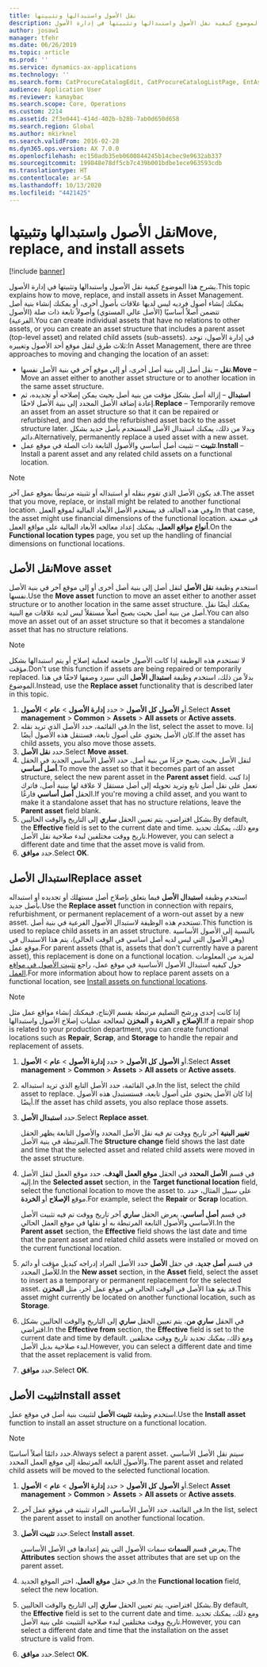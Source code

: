 ```yaml
---
title: نقل الأصول واستبدالها وتثبيتها
description: يشرح هذا الموضوع كيفية نقل الأصول واستبدالها وتثبيتها في إدارة الأصول.
author: josaw1
manager: tfehr
ms.date: 06/26/2019
ms.topic: article
ms.prod: ''
ms.service: dynamics-ax-applications
ms.technology: ''
ms.search.form: CatProcureCatalogEdit, CatProcureCatalogListPage, EntAssetObjectReplace, EntAssetObjectInstallLookup, EntAssetObjectMove, EntAssetObjectTableEditSubObjects
audience: Application User
ms.reviewer: kamaybac
ms.search.scope: Core, Operations
ms.custom: 2214
ms.assetid: 2f3e0441-414d-402b-b28b-7ab0d650d658
ms.search.region: Global
ms.author: mkirknel
ms.search.validFrom: 2016-02-28
ms.dyn365.ops.version: AX 7.0.0
ms.openlocfilehash: ec150adb35eb0600844245b14cbec9e9632ab337
ms.sourcegitcommit: 199848e78df5cb7c439b001bdbe1ece963593cdb
ms.translationtype: HT
ms.contentlocale: ar-SA
ms.lasthandoff: 10/13/2020
ms.locfileid: "4421425"
---
```

# <a name="move-replace-and-install-assets"></a><span data-ttu-id="e234d-103">نقل الأصول واستبدالها وتثبيتها</span><span class="sxs-lookup"><span data-stu-id="e234d-103">Move, replace, and install assets</span></span>

[!include [banner](../../includes/banner.md)]

 

<span data-ttu-id="e234d-104">يشرح هذا الموضوع كيفية نقل الأصول واستبدالها وتثبيتها في إدارة الأصول.</span><span class="sxs-lookup"><span data-stu-id="e234d-104">This topic explains how to move, replace, and install assets in Asset Management.</span></span> <span data-ttu-id="e234d-105">يمكنك إنشاء أصول فرديه ليس لديها علاقات بأصول أخرى، أو يمكنك إنشاء بنية أصل تتضمن أصلاً أساسيًا (الأصل عالي المستوي) وأصولاً تابعة ذات صلة (الأصول الفرعية).</span><span class="sxs-lookup"><span data-stu-id="e234d-105">You can create individual assets that have no relations to other assets, or you can create an asset structure that includes a parent asset (top-level asset) and related child assets (sub-assets).</span></span> <span data-ttu-id="e234d-106">في إدارة الأصول، توجد ثلاث طرق لنقل موقع أحد الأصول وتغييره:</span><span class="sxs-lookup"><span data-stu-id="e234d-106">In Asset Management, there are three approaches to moving and changing the location of an asset:</span></span>

- <span data-ttu-id="e234d-107">**نقل** – نقل أصل إلى بنية أصل أخرى، أو إلى موقع آخر في بنية الأصل نفسها.</span><span class="sxs-lookup"><span data-stu-id="e234d-107">**Move** – Move an asset either to another asset structure or to another location in the same asset structure.</span></span>
- <span data-ttu-id="e234d-108">**استبدال** – إزالة أصل بشكل مؤقت من بنية أصل بحيث يمكن إصلاحه أو تجديده، ثم إعادة إضافة الأصل المجدد إلى بنية الأصل لاحقًا.</span><span class="sxs-lookup"><span data-stu-id="e234d-108">**Replace** – Temporarily remove an asset from an asset structure so that it can be repaired or refurbished, and then add the refurbished asset back to the asset structure later.</span></span> <span data-ttu-id="e234d-109">وبدلا من ذلك، يمكنك استبدال الأصل المستخدم بأصل جديد بشكل دائم.</span><span class="sxs-lookup"><span data-stu-id="e234d-109">Alternatively, permanently replace a used asset with a new asset.</span></span>
- <span data-ttu-id="e234d-110">**تثبيت** – تثبيت أصل أساسي والأصول التابعة ذات الصلة في موقع عمل.</span><span class="sxs-lookup"><span data-stu-id="e234d-110">**Install** – Install a parent asset and any related child assets on a functional location.</span></span>

> [!NOTE]
> <span data-ttu-id="e234d-111">قد يكون الأصل الذي تقوم بنقله أو استبداله أو تثبيته مرتبطًا بموقع عمل آخر.</span><span class="sxs-lookup"><span data-stu-id="e234d-111">The asset that you move, replace, or install might be related to another functional location.</span></span> <span data-ttu-id="e234d-112">وفي هذه الحالة، قد يستخدم الأصل الأبعاد المالية لموقع العمل.</span><span class="sxs-lookup"><span data-stu-id="e234d-112">In that case, the asset might use financial dimensions of the functional location.</span></span> <span data-ttu-id="e234d-113">في صفحة **أنواع مواقع العمل**، يمكنك إعداد معالجه الأبعاد المالية على مواقع العمل.</span><span class="sxs-lookup"><span data-stu-id="e234d-113">On the **Functional location types** page, you set up the handling of financial dimensions on functional locations.</span></span>

## <a name="move-asset"></a><span data-ttu-id="e234d-114">نقل الأصل</span><span class="sxs-lookup"><span data-stu-id="e234d-114">Move asset</span></span>

<span data-ttu-id="e234d-115">استخدم وظيفة **نقل الأصل** لنقل أصل إلى بنية أصل أخرى أو إلى موقع آخر في بنية الأصل نفسها.</span><span class="sxs-lookup"><span data-stu-id="e234d-115">Use the **Move asset** function to move an asset either to another asset structure or to another location in the same asset structure.</span></span> <span data-ttu-id="e234d-116">يمكنك أيضًا نقل أصل من بنية أصل بحيث يصبح أصلاً مستقلاً ليس لديه علاقات مع البنية.</span><span class="sxs-lookup"><span data-stu-id="e234d-116">You can also move an asset out of an asset structure so that it becomes a standalone asset that has no structure relations.</span></span>

> [!NOTE]
> <span data-ttu-id="e234d-117">لا تستخدم هذه الوظيفة إذا كانت الأصول خاضعة لعملية إصلاح أو يتم استبدالها بشكل مؤقت.</span><span class="sxs-lookup"><span data-stu-id="e234d-117">Don't use this function if assets are being repaired or temporarily replaced.</span></span> <span data-ttu-id="e234d-118">بدلاً من ذلك، استخدم وظيفة **استبدال الأصل** التي سيرد وصفها لاحقًا في هذا الموضوع.</span><span class="sxs-lookup"><span data-stu-id="e234d-118">Instead, use the **Replace asset** functionality that is described later in this topic.</span></span>

1. <span data-ttu-id="e234d-119">حدد **إدارة الأصول** \> **عام** \> **الأصول‏‎** \> **كل الأصول‏‎** أو **الأصول‏‎**.</span><span class="sxs-lookup"><span data-stu-id="e234d-119">Select **Asset management** \> **Common** \> **Assets** \> **All assets** or **Active assets**.</span></span>
2. <span data-ttu-id="e234d-120">في القائمة، حدد الأصل الذي تريد نقله.</span><span class="sxs-lookup"><span data-stu-id="e234d-120">In the list, select the asset to move.</span></span> <span data-ttu-id="e234d-121">إذا كان الأصل يحتوي على أصول تابعة، فستنقل هذه الأصول أيضًا.</span><span class="sxs-lookup"><span data-stu-id="e234d-121">If the asset has child assets, you also move those assets.</span></span>
3. <span data-ttu-id="e234d-122">حدد **نقل الأصل**.</span><span class="sxs-lookup"><span data-stu-id="e234d-122">Select **Move asset**.</span></span>
4. <span data-ttu-id="e234d-123">لنقل الأصل بحيث يصبح جزءًا من بنية أصل، حدد الأصل الأساسي الجديد في الحقل **أصل أساسي**.</span><span class="sxs-lookup"><span data-stu-id="e234d-123">To move the asset so that it becomes part of an asset structure, select the new parent asset in the **Parent asset** field.</span></span> <span data-ttu-id="e234d-124">إذا كنت تعمل على نقل أصل تابع وتريد تحويله إلى أصل مستقل لا علاقة لها ببنية أصل، فاترك الحقل **أصل أساسي** فارغًا.</span><span class="sxs-lookup"><span data-stu-id="e234d-124">If you're moving a child asset, and you want to make it a standalone asset that has no structure relations, leave the **Parent asset** field blank.</span></span>
5. <span data-ttu-id="e234d-125">بشكل افتراضي، يتم تعيين الحقل **ساري** إلى التاريخ والوقت الحاليين.</span><span class="sxs-lookup"><span data-stu-id="e234d-125">By default, the **Effective** field is set to the current date and time.</span></span> <span data-ttu-id="e234d-126">ومع ذلك، يمكنك تحديد تاريخ ووقت مختلفين لبدء صلاحية نقل الأصل.</span><span class="sxs-lookup"><span data-stu-id="e234d-126">However, you can select a different date and time that the asset move is valid from.</span></span>
6. <span data-ttu-id="e234d-127">حدد **موافق**.</span><span class="sxs-lookup"><span data-stu-id="e234d-127">Select **OK**.</span></span>

## <a name="replace-asset"></a><span data-ttu-id="e234d-128">استبدال الأصل</span><span class="sxs-lookup"><span data-stu-id="e234d-128">Replace asset</span></span>

<span data-ttu-id="e234d-129">استخدم وظيفة **استبدال الأصل** فيما يتعلق بإصلاح أصل مستهلك أو تجديده أو استبداله بأصل جديد.</span><span class="sxs-lookup"><span data-stu-id="e234d-129">Use the **Replace asset** function in connection with repairs, refurbishment, or permanent replacement of a worn-out asset by a new asset.</span></span> <span data-ttu-id="e234d-130">تستخدم هذه الوظيفة لاستبدال الأصول الفرعية في بنية أصل.</span><span class="sxs-lookup"><span data-stu-id="e234d-130">This function is used to replace child assets in an asset structure.</span></span> <span data-ttu-id="e234d-131">بالنسبة إلى الأصول الأساسية (وهي الأصول التي ليس لديه أصل اساسي في الوقت الحالي)، يتم هذا الاستبدال في موقع عمل.</span><span class="sxs-lookup"><span data-stu-id="e234d-131">For parent assets (that is, assets that don't currently have a parent asset), this replacement is done on a functional location.</span></span> <span data-ttu-id="e234d-132">لمزيد من المعلومات حول كيفيه استبدال الأصول الأساسية في موقع عمل، راجع [تثبيت الأصول في مواقع العمل‬](../functional-locations/install-objects-on-functional-locations.md).</span><span class="sxs-lookup"><span data-stu-id="e234d-132">For more information about how to replace parent assets on a functional location, see [Install assets on functional locations](../functional-locations/install-objects-on-functional-locations.md).</span></span>

> [!NOTE]
> <span data-ttu-id="e234d-133">إذا كانت إحدى ورشح التصليم مرتبطة بقسم الإنتاج، فيمكنك إنشاء مواقع عمل مثل **الإصلاح** و **الخردة‬** و **المخزن** لمعالجة عمليات إصلاح الأصول واستبدالها.</span><span class="sxs-lookup"><span data-stu-id="e234d-133">If a repair shop is related to your production department, you can create functional locations such as **Repair**, **Scrap**, and **Storage** to handle the repair and replacement of assets.</span></span>

1. <span data-ttu-id="e234d-134">حدد **إدارة الأصول** \> **عام** \> **الأصول‏‎** \> **كل الأصول‏‎** أو **الأصول‏‎**.</span><span class="sxs-lookup"><span data-stu-id="e234d-134">Select **Asset management** \> **Common** \> **Assets** \> **All assets** or **Active assets**.</span></span>
2. <span data-ttu-id="e234d-135">في القائمة، حدد الأصل التابع الذي تريد استبداله.</span><span class="sxs-lookup"><span data-stu-id="e234d-135">In the list, select the child asset to replace.</span></span> <span data-ttu-id="e234d-136">إذا كان الأصل يحتوي على أصول تابعة، فستستبدل هذه الأصول أيضًا.</span><span class="sxs-lookup"><span data-stu-id="e234d-136">If the asset has child assets, you also replace those assets.</span></span>
3. <span data-ttu-id="e234d-137">حدد **استبدال الأصل**.</span><span class="sxs-lookup"><span data-stu-id="e234d-137">Select **Replace asset**.</span></span>

    <span data-ttu-id="e234d-138">يظهر الحقل‏‎ **تغيير البنية**  آخر تاريخ ووقت تم فيه نقل الأصل المحدد والأصول التابعة المرتبطة في بنية الأصل.</span><span class="sxs-lookup"><span data-stu-id="e234d-138">The **Structure change** field shows the last date and time that the selected asset and related child assets were moved in the asset structure.</span></span>

4. <span data-ttu-id="e234d-139">في قسم **الأصل المحدد** في الحقل **موقع العمل الهدف**، حدد موقع العمل لنقل الأصل إليه.</span><span class="sxs-lookup"><span data-stu-id="e234d-139">In the **Selected asset** section, in the **Target functional location** field, select the functional location to move the asset to.</span></span> <span data-ttu-id="e234d-140">على سبيل المثال، حدد موقع **الإصلاح** أو **الخردة**.</span><span class="sxs-lookup"><span data-stu-id="e234d-140">For example, select the **Repair** or **Scrap** location.</span></span>

    <span data-ttu-id="e234d-141">في قسم **أصل أساسي**، يعرض الحقل **ساري‬** آخر تاريخ ووقت تم فيه تثبيت الأصل الأساسي والأصول التابعة المرتبطة به أو نقلها في موقع العمل الحالي.</span><span class="sxs-lookup"><span data-stu-id="e234d-141">In the **Parent asset** section, the **Effective** field shows the last date and time that the parent asset and related child assets were installed or moved on the current functional location.</span></span>

5. <span data-ttu-id="e234d-142">في قسم **أصل جديد**، في حقل **الأصل** حدد الأصل المراد إدراجه كبديل مؤقت أو دائم للأصل المحدد.</span><span class="sxs-lookup"><span data-stu-id="e234d-142">In the **New asset** section, in the **Asset** field, select the asset to insert as a temporary or permanent replacement for the selected asset.</span></span> <span data-ttu-id="e234d-143">قد يقع هذا الأصل في الوقت الحالي في موقع عمل آخر، مثل **المخزن**.</span><span class="sxs-lookup"><span data-stu-id="e234d-143">This asset might currently be located on another functional location, such as **Storage**.</span></span>
7. <span data-ttu-id="e234d-144">في الحقل **ساري من**، يتم تعيين الحقل **ساري** إلى التاريخ والوقت الحاليين بشكل افتراضي.</span><span class="sxs-lookup"><span data-stu-id="e234d-144">In the **Effective from** section, the **Effective** field is set to the current date and time by default.</span></span> <span data-ttu-id="e234d-145">ومع ذلك، يمكنك تحديد تاريخ ووقت مختلفين لبدء صلاحية بديل الأصل.</span><span class="sxs-lookup"><span data-stu-id="e234d-145">However, you can select a different date and time that the asset replacement is valid from.</span></span>
8. <span data-ttu-id="e234d-146">حدد **موافق**.</span><span class="sxs-lookup"><span data-stu-id="e234d-146">Select **OK**.</span></span>

## <a name="install-asset"></a><span data-ttu-id="e234d-147">تثبيت الأصل</span><span class="sxs-lookup"><span data-stu-id="e234d-147">Install asset</span></span>

<span data-ttu-id="e234d-148">استخدم وظيفة **تثبيت الأصل** لتثبيت بنية أصل في موقع عمل.</span><span class="sxs-lookup"><span data-stu-id="e234d-148">Use the **Install asset** function to install an asset structure on a functional location.</span></span>

> [!NOTE]
> <span data-ttu-id="e234d-149">حدد دائمًا أصلاً أساسيًا.</span><span class="sxs-lookup"><span data-stu-id="e234d-149">Always select a parent asset.</span></span> <span data-ttu-id="e234d-150">سيتم نقل الأصل الأساسي والأصول التابعة المرتبطة إلى موقع العمل المحدد.</span><span class="sxs-lookup"><span data-stu-id="e234d-150">The parent asset and related child assets will be moved to the selected functional location.</span></span>

1. <span data-ttu-id="e234d-151">حدد **إدارة الأصول** \> **عام** \> **الأصول‏‎** \> **كل الأصول‏‎** أو **الأصول‏‎**.</span><span class="sxs-lookup"><span data-stu-id="e234d-151">Select **Asset management** \> **Common** \> **Assets** \> **All assets** or **Active assets**.</span></span>
2. <span data-ttu-id="e234d-152">في القائمة، حدد الأصل الأساسي المراد تثبيته في موقع عمل آخر.</span><span class="sxs-lookup"><span data-stu-id="e234d-152">In the list, select the parent asset to install on another functional location.</span></span>
3. <span data-ttu-id="e234d-153">حدد **تثبيت الأصل**.</span><span class="sxs-lookup"><span data-stu-id="e234d-153">Select **Install asset**.</span></span>

    <span data-ttu-id="e234d-154">يعرض قسم **السمات** سمات الأصول التي يتم إعدادها في الأصل الأساسي.</span><span class="sxs-lookup"><span data-stu-id="e234d-154">The **Attributes** section shows the asset attributes that are set up on the parent asset.</span></span>

4. <span data-ttu-id="e234d-155">في حقل **موقع العمل**، اختر الموقع الجديد.</span><span class="sxs-lookup"><span data-stu-id="e234d-155">In the **Functional location** field, select the new location.</span></span>
5. <span data-ttu-id="e234d-156">بشكل افتراضي، يتم تعيين الحقل **ساري** إلى التاريخ والوقت الحاليين.</span><span class="sxs-lookup"><span data-stu-id="e234d-156">By default, the **Effective** field is set to the current date and time.</span></span> <span data-ttu-id="e234d-157">ومع ذلك، يمكنك تحديد تاريخ ووقت مختلفين لبدء صلاحية التثبيت على بنية الأصل.</span><span class="sxs-lookup"><span data-stu-id="e234d-157">However, you can select a different date and time that the installation on the asset structure is valid from.</span></span>
6. <span data-ttu-id="e234d-158">حدد **موافق**.</span><span class="sxs-lookup"><span data-stu-id="e234d-158">Select **OK**.</span></span>
